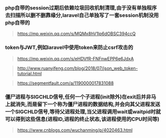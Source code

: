 ### php自带的session过期后依赖垃圾回收机制清理,由于没有单独程序去扫描所以删不删靠缘分,laravel自己单独写了一套session机制没用php自带的

> https://mp.weixin.qq.com/s/MQMx8hV1lp6dOBSC394ccQ

### token与JWT,例如laravel中使用token来防止csrf攻击的

> https://mp.weixin.qq.com/s/eHDVfR-FNFnwEPP6e6JdxA

> http://www.ruanyifeng.com/blog/2018/07/json_web_token-tutorial.html

> https://segmentfault.com/a/1190000017831088

### 僵尸进程与SIGCHLD信号,任何一个子进程(init除外)在exit后并非马上就消失,而是留下一个称为僵尸进程的数据结构,并会向其父进程发送一个SIGCHLD信号,等待父进程处理,当父进程调用wait或waitpid时就可以得到这些信息(进程ID,进程的终止状态,该进程使用的CPU时间等)

> https://www.cnblogs.com/wuchanming/p/4020463.html
